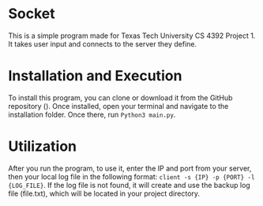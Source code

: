 # Socket

This is a simple program made for Texas Tech University CS 4392 Project 1. It takes user input and connects to the server they define.


# Installation and Execution
To install this program, you can clone or download it from the GitHub repository (). Once installed, open your terminal and navigate to the installation folder. Once there, run `Python3 main.py`.

# Utilization
After you run the program, to use it, enter the IP and port from your server, then your local log file in the following format: `client -s {IP} -p {PORT} -l {LOG_FILE}`. If the log file is not found, it will create and use the backup log file (file.txt), which will be located in your project directory.